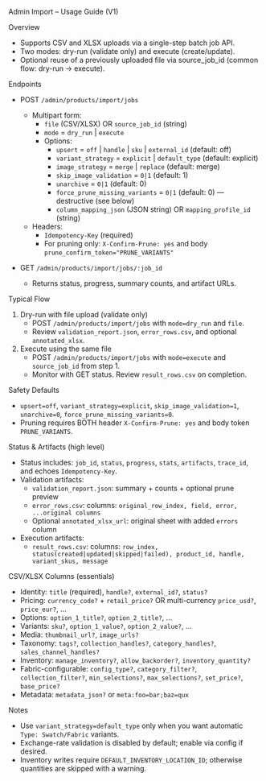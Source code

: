 Admin Import – Usage Guide (V1)

Overview
- Supports CSV and XLSX uploads via a single-step batch job API.
- Two modes: dry-run (validate only) and execute (create/update).
- Optional reuse of a previously uploaded file via source_job_id (common flow: dry-run → execute).

Endpoints
- POST `/admin/products/import/jobs`
  - Multipart form:
    - `file` (CSV/XLSX) OR `source_job_id` (string)
    - `mode` = `dry_run` | `execute`
    - Options:
      - `upsert` = `off` | `handle` | `sku` | `external_id` (default: off)
      - `variant_strategy` = `explicit` | `default_type` (default: explicit)
      - `image_strategy` = `merge` | `replace` (default: merge)
      - `skip_image_validation` = `0|1` (default: 1)
      - `unarchive` = `0|1` (default: 0)
      - `force_prune_missing_variants` = `0|1` (default: 0) — destructive (see below)
      - `column_mapping_json` (JSON string) OR `mapping_profile_id` (string)
  - Headers:
    - `Idempotency-Key` (required)
    - For pruning only: `X-Confirm-Prune: yes` and body `prune_confirm_token="PRUNE_VARIANTS"`

- GET `/admin/products/import/jobs/:job_id`
  - Returns status, progress, summary counts, and artifact URLs.

Typical Flow
1) Dry-run with file upload (validate only)
   - POST `/admin/products/import/jobs` with `mode=dry_run` and `file`.
   - Review `validation_report.json`, `error_rows.csv`, and optional `annotated_xlsx`.
2) Execute using the same file
   - POST `/admin/products/import/jobs` with `mode=execute` and `source_job_id` from step 1.
   - Monitor with GET status. Review `result_rows.csv` on completion.

Safety Defaults
- `upsert=off`, `variant_strategy=explicit`, `skip_image_validation=1`, `unarchive=0`, `force_prune_missing_variants=0`.
- Pruning requires BOTH header `X-Confirm-Prune: yes` and body token `PRUNE_VARIANTS`.

Status & Artifacts (high level)
- Status includes: `job_id`, `status`, `progress`, `stats`, `artifacts`, `trace_id`, and echoes `Idempotency-Key`.
- Validation artifacts:
  - `validation_report.json`: summary + counts + optional prune preview
  - `error_rows.csv`: columns: `original_row_index, field, error, ...original columns`
  - Optional `annotated_xlsx_url`: original sheet with added `errors` column
- Execution artifacts:
  - `result_rows.csv`: columns: `row_index, status(created|updated|skipped|failed), product_id, handle, variant_skus, message`

CSV/XLSX Columns (essentials)
- Identity: `title` (required), `handle?`, `external_id?`, `status?`
- Pricing: `currency_code?` + `retail_price?` OR multi-currency `price_usd?`, `price_eur?`, ...
- Options: `option_1_title?`, `option_2_title?`, ...
- Variants: `sku?`, `option_1_value?`, `option_2_value?`, ...
- Media: `thumbnail_url?`, `image_urls?`
- Taxonomy: `tags?`, `collection_handles?`, `category_handles?`, `sales_channel_handles?`
- Inventory: `manage_inventory?`, `allow_backorder?`, `inventory_quantity?`
- Fabric-configurable: `config_type?`, `category_filter?`, `collection_filter?`, `min_selections?`, `max_selections?`, `set_price?`, `base_price?`
- Metadata: `metadata_json?` or `meta:foo=bar;baz=qux`

Notes
- Use `variant_strategy=default_type` only when you want automatic `Type: Swatch/Fabric` variants.
- Exchange-rate validation is disabled by default; enable via config if desired.
- Inventory writes require `DEFAULT_INVENTORY_LOCATION_ID`; otherwise quantities are skipped with a warning.

